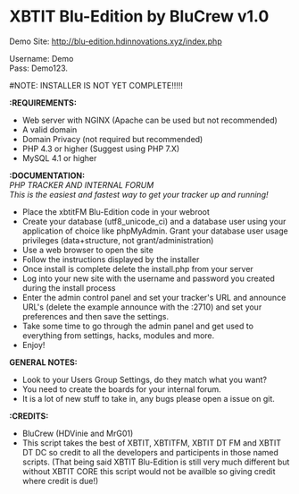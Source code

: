 # XBTIT Blu-Edition by BluCrew v1.0



Demo Site: http://blu-edition.hdinnovations.xyz/index.php

Username: Demo <br>
Pass: Demo123.

#NOTE: INSTALLER IS NOT YET COMPLETE!!!!!


<b>:REQUIREMENTS:</b>
- Web server with NGINX (Apache can be used but not recommended)<br>
- A valid domain<br>
- Domain Privacy (not required but recommended)<br>
- PHP 4.3 or higher (Suggest using PHP 7.X)<br>
- MySQL 4.1 or higher<br>

<b>:DOCUMENTATION:</b><br>
<i>PHP TRACKER AND INTERNAL FORUM <br>
This is the easiest and fastest way to get your tracker up and running!</i>
<br>
- Place the xbtitFM Blu-Edition code in your webroot<br>
- Create your database (utf8_unicode_ci) and a database user using your application of choice like phpMyAdmin. Grant your database user usage privileges (data+structure, not grant/administration)<br>
- Use a web browser to open the site<br>
- Follow the instructions displayed by the installer<br>
- Once install is complete delete the install.php from your server<br>
- Log into your new site with the username and password you created during the install process<br>
- Enter the admin control panel and set your tracker's URL and announce URL's (delete the example announce with the :2710) and set your preferences and then save the settings.<br>
- Take some time to go through the admin panel and get used to everything from settings, hacks, modules and more.<br>
- Enjoy!<br>

<b>GENERAL NOTES:</b><br>
- Look to your Users Group Settings, do they match what you want?<br>
- You need to create the boards for your internal forum.<br>
- It is a lot of new stuff to take in, any bugs please open a issue on git.<br>

<b>:CREDITS:</b><br>
- BluCrew (HDVinie and MrG01)<br>
- This script takes the best of XBTIT, XBTITFM, XBTIT DT FM and XBTIT DT DC so credit to all the developers and participents in those named scripts. (That being said XBTIT Blu-Edition is still very much different but without XBTIT CORE this script would not be availble so giving credit where credit is due!)<br>
